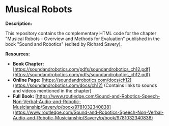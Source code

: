 # Musical Robots

**Description:**

This repository contains the complementary HTML code for the chapter "Musical Robots - Overview and Methods for Evaluation" published in the book "Sound and Robotics" (edited by Richard Savery).

**Resources:**

* **Book Chapter:** [https://soundandrobotics.com/pdfs/soundandrobotics_ch12.pdf](https://soundandrobotics.com/pdfs/soundandrobotics_ch12.pdf)
* **Online Page:** [https://soundandrobotics.com/docs/ch12](https://soundandrobotics.com/docs/ch12) (Contains links to sounds and videos mentioned in the chapter)
* **Full Book:** [https://www.routledge.com/Sound-and-Robotics-Speech-Non-Verbal-Audio-and-Robotic-Musicianship/Savery/p/book/9781032340838](https://www.routledge.com/Sound-and-Robotics-Speech-Non-Verbal-Audio-and-Robotic-Musicianship/Savery/p/book/9781032340838)
